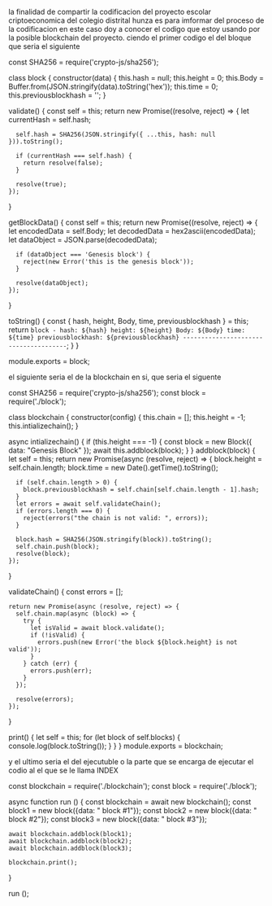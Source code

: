 la finalidad de compartir la codificacion del proyecto escolar criptoeconomica del colegio distrital hunza es para imformar del proceso de la codificacion
en este caso doy a conocer el codigo que estoy usando por la posible blockchain del proyecto.
ciendo el primer codigo el del bloque que seria el siguiente

const SHA256 = require('crypto-js/sha256');

class block {
  constructor(data) {
    this.hash = null;
    this.height = 0;
    this.Body = Buffer.from(JSON.stringify(data).toString('hex'));
    this.time = 0;
    this.previousblockhash = '';
  }

  validate() {
    const self = this;
    return new Promise((resolve, reject) => {
      let currentHash = self.hash;

      self.hash = SHA256(JSON.stringify({ ...this, hash: null })).toString();

      if (currentHash === self.hash) {
        return resolve(false);
      }

      resolve(true);
    });
  }

  getBlockData() {
    const self = this;
    return new Promise((resolve, reject) => {
      let encodedData = self.Body;
      let decodedData = hex2ascii(encodedData);
      let dataObject = JSON.parse(decodedData);

      if (dataObject === 'Genesis block') {
        reject(new Error('this is the genesis block'));
      }

      resolve(dataObject);
    });
  }

  toString() {
    const { hash, height, Body, time, previousblockhash } = this;
    return `block -
      hash: ${hash}
      height: ${height}
      Body: ${Body}
      time: ${time}
      previousblockhash: ${previousblockhash}
     --------------------------------------`;
  }
}

module.exports = block;

el siguiente seria el de la blockchain en si, que seria el siguente

const SHA256 = require('crypto-js/sha256');
const block = require('./block');

class blockchain {
  constructor(config) {
    this.chain = [];
    this.height = -1;
    this.intializechain();
  }

  async intializechain() {
    if (this.height === -1) {
      const block = new Block({ data: "Genesis Block" });
      await this.addblock(block);
    }
  }
  addblock(block) {
    let self = this;
    return new Promise(async (resolve, reject) => {
      block.height = self.chain.length;
      block.time = new Date().getTime().toString();

      if (self.chain.length > 0) {
        block.previousblockhash = self.chain[self.chain.length - 1].hash;
      }
      let errors = await self.validateChain();
      if (errors.length === 0) {
        reject(errors("the chain is not valid: ", errors));
      }

      block.hash = SHA256(JSON.stringify(block)).toString();
      self.chain.push(block);
      resolve(block);
    });
  }

  validateChain() {
    const errors = [];

    return new Promise(async (resolve, reject) => {
      self.chain.map(async (block) => {
        try {
          let isValid = await block.validate();
          if (!isValid) {
            errors.push(new Error('the block ${block.height} is not valid'));
          }
        } catch (err) {
          errors.push(err);
        }
      });

      resolve(errors);
    });
  }

  print() {
    let self = this;
    for (let block of self.blocks) {
      console.log(block.toString());
    }
  }
}
module.exports = blockchain;

y el ultimo seria el del ejecutuble o la parte que se encarga de ejecutar el codio al el que se le llama INDEX

const blockchain = require('./blockchain');
const block = require('./block');

async function run () {
    const blockchain = await new blockchain();
    const block1 = new block({data: " block #1"});
    const block2 = new block({data: " block #2"});
    const block3 = new block({data: " block #3"});

    await blockchain.addblock(block1);
    await blockchain.addblock(block2);
    await blockchain.addblock(block3);

    blockchain.print();
} 

run ();
